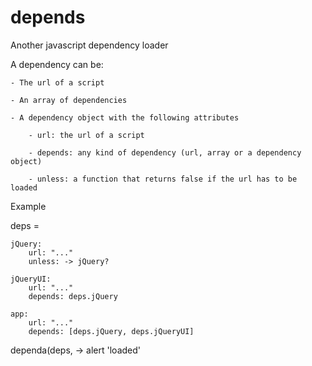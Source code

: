 depends
=======

Another javascript dependency loader

A dependency can be:

	- The url of a script

	- An array of dependencies
	
	- A dependency object with the following attributes
	
		- url: the url of a script
	
		- depends: any kind of dependency (url, array or a dependency object)
	
		- unless: a function that returns false if the url has to be loaded

Example


deps = 

    jQuery:
        url: "..."
        unless: -> jQuery?

    jQueryUI:
        url: "..."
        depends: deps.jQuery

    app:
        url: "..."
        depends: [deps.jQuery, deps.jQueryUI]

dependa(deps, -> alert 'loaded'